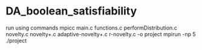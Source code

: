 # DA_boolean_satisfiability

run using commands
mpicc main.c functions.c performDistribution.c novelty.c novelty+.c adaptive-novelty+.c r-novelty.c -o project
mpirun -np 5 ./project
